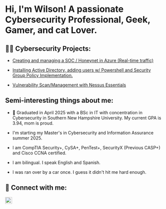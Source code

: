 <h1>Hi, I'm Wilson! A passionate Cybersecurity Professional, Geek, Gamer, and cat Lover.</h1>

<h2>👨‍💻 Cybersecurity Projects:</h2>

- [Creating and managing a SOC / Honeynet in Azure (Real-time traffic) ](https://github.com/art-wiju/Cloud-SOC-And-Honeynet)
 
- [Installing Active Directory, adding users w/ Powershell and Security Group Policy Implementation.](https://github.com/art-wiju/Active-Directory-Lab)

- [Vulnerability Scan/Management with Nessus Essentials](https://github.com/art-wiju/Nessus-Vulnerability-Management/)
 
<h2> Semi-interesting things about me: </h2>

- 📖 Graduated in April 2025 with a BSc in IT with concentration in Cybersecurity in Southern New Hampshire University. My current GPA is 3.94, mom is proud.

- I'm starting my Master's in Cybersecurity and Information Assurance summer 2025. 

- I am CompTIA Security+, CySA+, PenTest+, SecurityX (Previous CASP+) and Cisco CCNA certified. 

- I am bilingual. I speak English and Spanish.

- I was ran over by a car once. I guess it didn't hit me hard enough. 

<h2> 🤳 Connect with me:</h2>

[<img align="left" alt="WilsonArteaga | LinkedIn" width="22px" src="https://cdn.jsdelivr.net/npm/simple-icons@v3/icons/linkedin.svg" />][linkedin]

[linkedin]: https://www.linkedin.com/in/wilson-arteaga-villalobos/

<!--
**art-wiju/art-wiju** is a ✨ _special_ ✨ repository because its `README.md` (this file) appears on your GitHub profile.

Here are some ideas to get you started:

- 🔭 I’m currently working on ...
- 🌱 I’m currently learning ...
- 👯 I’m looking to collaborate on ...
- 🤔 I’m looking for help with ...
- 💬 Ask me about ...
- 📫 How to reach me: ...
- 😄 Pronouns: ...
- ⚡ Fun fact: ...

[twitter]: https://twitter.com/
[youtube]: https://www.youtube.com/c/
[instagram]: https://www.instagram.com/

[<img align="left" alt="WilsonArteaga | YouTube" width="22px" src="https://cdn.jsdelivr.net/npm/simple-icons@v3/icons/youtube.svg" />][youtube]
[<img align="left" alt="WilsonArteaga | Twitter" width="22px" src="https://cdn.jsdelivr.net/npm/simple-icons@v3/icons/twitter.svg" />][twitter]
[<img align="left" alt="WilsonArteaga | Instagram" width="22px" src="https://cdn.jsdelivr.net/npm/simple-icons@v3/icons/instagram.svg" />][instagram]
-->
